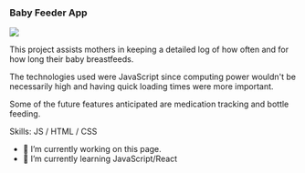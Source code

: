 ### Baby Feeder App
![](https://arturssmirnovs.github.io/github-profile-readme-generator/images/banner.png)

This project assists mothers in keeping a detailed log of how often and for how long their baby breastfeeds.

The technologies used were JavaScript since computing power wouldn't be necessarily high and having quick loading times were more important.

Some of the future features anticipated are medication tracking and 
bottle feeding.

Skills: JS / HTML / CSS

- 🔭 I’m currently working on this page. 
- 🌱 I’m currently learning JavaScript/React 




